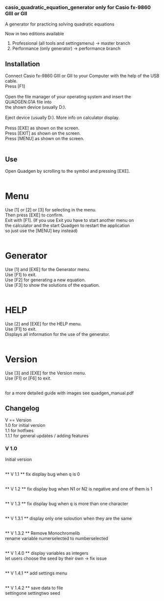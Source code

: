 ### casio_quadratic_equation_generator only for Casio fx-9860 GIII or GII
A generator for practicing solving quadratic equations

Now in two editions available

1. Professional   (all tools and settingsmenu)  -> master branch
2. Performance    (only generator)              -> performance branch

## Installation

Connect Casio fx-9860 GIII or GII to your Computer with the help of the USB cable.<br>
Press [F1]<br>
<br>
Open the file manager of your operating system and insert the QUADGEN.G1A file into <br>
the shown device (usually D:).<br>
<br>
Eject device (usually D:). More info on calculator display.<br>
<br>
Press [EXE] as shown on the screen.<br>
Press [EXIT] as shown on the screen.<br>
Press [MENU] as shown on the screen.<br>
<br>

## Use

Open Quadgen by scrolling to the symbol and pressing [EXE].<br>
<br>

# Menu
Use [1] or [2] or [3] for selecting in the menu.<br>
Then press [EXE] to confirm.<br>
Exit with [F1]. (If you use Exit you have to start another menu on<br>
the calculator and the start Quadgen to restart the application <br>
so just use the [MENU] key instead)<br>
<br>

# Generator
Use [1] and [EXE] for the Generator menu.<br>
Use [F1] to exit.<br>
Use [F2] for generating a new equation.<br>
Use [F3] to show the solutions of the equation.<br>
<br>

# HELP
Use [2] and [EXE] for the HELP menu.<br>
Use [F1] to exit.<br>
Displays all information for the use of the generator.<br>
<br>

# Version
Use [3] and [EXE] for the Version menu.<br>
Use [F1] or [F6] to exit.<br>
<br>

for a more detailed guide with images see quadgen_manual.pdf

## Changelog
V == Version<br>
1.0 for initial version<br>
1.1 for hotfixes<br>
1.1.1 for general updates / adding features<br>

### V 1.0
Initial version <br>
<br>

** V 1.1 **
fix display bug when q is 0<br>
<br>

** V 1.2 **
fix display bug when N1 or N2 is negative and one of them is 1<br>
<br>

** V 1.3 **
fix display bug when q is more than one character<br>
<br>

** V 1.3.1 **
display only one soloution when they are the same<br>
<br>

** V 1.3.2 **
Remove Monochromelib<br>
rename variable numerselected to numberselected<br>
<br>

** V 1.4.0 **
display variables as integers<br>
let users choose the seed by their own -> fix issue<br> 
<br>

** V 1.4.1 **
add settings menu<br>
<br>

** V 1.4.2 **
save data to file<br>
settingone settingtwo seed<br>
<br>
